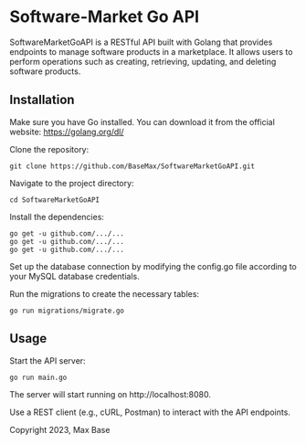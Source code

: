 # Software-Market Go API

SoftwareMarketGoAPI is a RESTful API built with Golang that provides endpoints to manage software products in a marketplace. It allows users to perform operations such as creating, retrieving, updating, and deleting software products.

## Installation

Make sure you have Go installed. You can download it from the official website: https://golang.org/dl/

Clone the repository:

```shell
git clone https://github.com/BaseMax/SoftwareMarketGoAPI.git
```

Navigate to the project directory:

```shell
cd SoftwareMarketGoAPI
```

Install the dependencies:

```shell
go get -u github.com/.../...
go get -u github.com/.../...
go get -u github.com/.../...
```

Set up the database connection by modifying the config.go file according to your MySQL database credentials.

Run the migrations to create the necessary tables:

```shell
go run migrations/migrate.go
```

## Usage

Start the API server:

```shell
go run main.go
```

The server will start running on http://localhost:8080.

Use a REST client (e.g., cURL, Postman) to interact with the API endpoints.

Copyright 2023, Max Base
